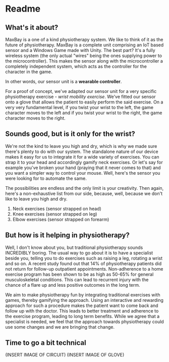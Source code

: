 # Readme

## What's it about?
MaxBay is a one of a kind physiotherapy system. We like to think of it as the future of physiotherapy. MaxBay is a complete unit comprising an IoT based sensor and a Windows Game made with Unity. The best part? It's a fully wireless system (the only actual "wires" being the ones supplying power to the microcontroller). This makes the sensor along with the microcontroller a completely independent system, which acts as the controller for the character in the game. 

In other words, our sensor unit is a **wearable controller**.

For a proof of concept, we've adapted our sensor unit for a very specific physiotherapy exercise - _wrist mobility exercise_. We've fitted our sensor onto a glove that allows the patient to easily perform the said exercise. On a very very fundamental level, if you twist your wrist to the left, the game character moves to the left and if you twist your wrist to the right, the game character moves to the right. 

## Sounds good, but is it only for the wrist?
We're not the kind to leave you high and dry, which is why we made sure there's plenty to do with our system. The standalone nature of our device makes it easy for us to integrate it for a wide variety of exercises. You can strap it to your head and accordingly gamify neck exercises. Or let's say for example you've broken your hand (praying that it never comes to that) and you want a simpler way to control your mouse. Well, here's the sensor you were looking for to automate the same.

The possibilities are endless and the only limit is your creativity. Then again, here's a non-exhaustive list from our side, because, well, because we don't like to leave you high and dry. 

1. Neck exercises (sensor strapped on head)
2. Knee exercises (sensor strapped on leg)
3. Elbow exercises (sensor strapped on forearm)

## But how is it helping in physiotherapy?
Well, I don't know about you, but traditional physiotherapy sounds INCREDIBLY boring. The usual way to go about it is to have a specialist beside you, telling you to do exercises such as raising a leg, rotating a wrist and so on. A recent study found out that 14% of physiotherapy patients did not return for follow-up outpatient appointments. Non-adherence to a home exercise program has been shown to be as high as 50-65% for general musculoskeletal conditions. This can lead to recurrent injury with the chance of a flare up and less positive outcomes in the long term.

We aim to make physiotherapy fun by integrating traditional exercises with games, thereby gamifying the approach. Using an interactive and rewarding approach for such a procedure makes the patient want to come back and follow up with the doctor. This leads to better treatment and adherence to the exercise program, leading to long term benefits. While we agree that a specialist is needed, we feel that the approach towards physiotherapy could use some changes and we are bringing that change.

## Time to go a bit technical
(INSERT IMAGE OF CIRCUIT)
(INSERT IMAGE OF GLOVE)


